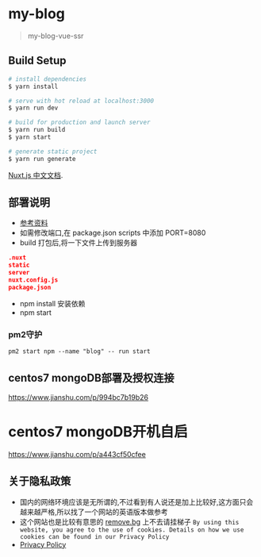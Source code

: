 # my-blog

> my-blog-vue-ssr

## Build Setup

``` bash
# install dependencies
$ yarn install

# serve with hot reload at localhost:3000
$ yarn run dev

# build for production and launch server
$ yarn run build
$ yarn start

# generate static project
$ yarn run generate
```

[Nuxt.js 中文文档](https://zh.nuxtjs.org/guide/installation).

## 部署说明
- [参考资料](https://segmentfault.com/a/1190000014450967)
- 如需修改端口,在 package.json scripts 中添加 PORT=8080
- build 打包后,将一下文件上传到服务器
```json
.nuxt
static
server
nuxt.config.js
package.json
```
- npm install 安装依赖
- npm start
### pm2守护
`pm2 start npm --name "blog" -- run start`

## centos7 mongoDB部署及授权连接
https://www.jianshu.com/p/994bc7b19b26

# centos7 mongoDB开机自启
https://www.jianshu.com/p/a443cf50cfee


## 关于隐私政策
- 国内的网络环境应该是无所谓的,不过看到有人说还是加上比较好,这方面只会越来越严格,所以找了一个网站的英语版本做参考
- 这个网站也是比较有意思的 [remove.bg](https://www.remove.bg) 上不去请挂梯子
`By using this website, you agree to the use of cookies. Details on how we use cookies can be found in our Privacy Policy`
- [Privacy Policy](https://www.remove.bg/privacy)
